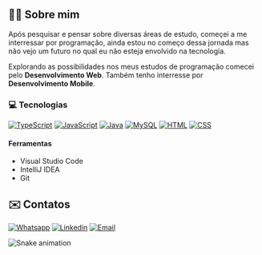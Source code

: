 ## 🙎‍♂️ Sobre mim

 Após pesquisar e pensar sobre diversas áreas de estudo, começei a me interressar por programação, ainda estou no começo dessa jornada mas não vejo um futuro no qual eu não esteja envolvido na tecnologia.

 Explorando as possibilidades nos meus estudos de programação comecei pelo **Desenvolvimento Web**. Também tenho interresse por **Desenvolvimento Mobile**.

### 💻 **Tecnologias**

[![TypeScript](https://img.shields.io/badge/TypeScript-007ACC?style=for-the-badge&logo=typescript&logoColor=white
)]()
[![JavaScript](https://img.shields.io/badge/JavaScript-F7DF1E?style=for-the-badge&logo=javascript&logoColor=black)]()
[![Java](https://img.shields.io/badge/Java-ED8B00?style=for-the-badge&logo=openjdk&logoColor=white)]()
[![MySQL](https://img.shields.io/badge/MySQL-00000F?style=for-the-badge&logo=mysql&logoColor=white)]()
[![HTML](https://img.shields.io/badge/HTML5-E34F26?style=for-the-badge&logo=html5&logoColor=white)]()
[![CSS](https://img.shields.io/badge/CSS3-1572B6?style=for-the-badge&logo=css3&logoColor=white)]()

#### **Ferramentas** 
- Visual Studio Code
- IntelliJ IDEA
- Git

## ✉️ **Contatos**
[![Whatsapp](https://img.shields.io/badge/WhatsApp-25D366?style=for-the-badge&logo=whatsapp&logoColor=white)](http://wa.me/5195791923?text=)
[![Linkedin](https://img.shields.io/badge/LinkedIn-0077B5?style=for-the-badge&logo=linkedin&logoColor=white)](https://www.linkedin.com/in/adrianfeijofagundes)
[![Email](https://img.shields.io/badge/Gmail-D14836?style=for-the-badge&logo=gmail&logoColor=white)](mailto:adrianfeijofagundes@gmail.com)

![Snake animation](https://github.com/AdrianFeijoFagundes/AdrianFeijoFagundes/blob/output/github-contribution-grid-snake.svg)
